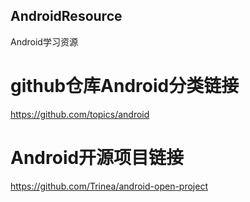 ## AndroidResource
Android学习资源

# github仓库Android分类链接
https://github.com/topics/android

# Android开源项目链接
https://github.com/Trinea/android-open-project
